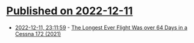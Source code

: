 # [Published on 2022-12-11](index.md)

* [2022-12-11, 23:11:59](https://news.ycombinator.com/item?id=33948669) - [The Longest Ever Flight Was over 64 Days in a Cessna 172 (2021)](https://hackaday.com/2021/10/25/the-longest-ever-flight-was-over-64-days-in-a-cessna-172/)
